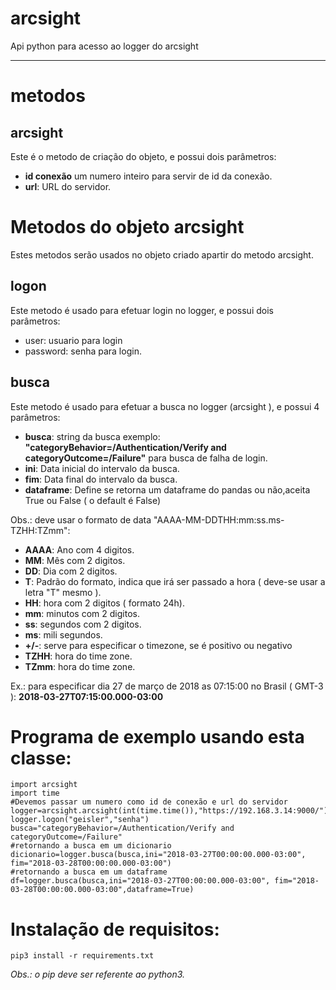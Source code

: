 # arcsight
Api python para acesso ao logger do arcsight

---
metodos
=
arcsight
-
Este é o metodo de criação do objeto, e possui dois parâmetros:
* **id conexão** um numero inteiro para servir de id da conexão.
* **url**: URL do servidor.

Metodos do objeto arcsight
=
Estes metodos serão usados no objeto criado apartir do metodo arcsight.

logon
-
Este metodo é usado para efetuar login no logger, e possui dois parâmetros:
* user: usuario para login
* password: senha para login.

busca
-
Este metodo é usado para efetuar a busca no logger (arcsight ), e possui 4 parâmetros:
* **busca**: string da busca exemplo: **"categoryBehavior=/Authentication/Verify and categoryOutcome=/Failure"** para busca de falha de login.
* **ini**: Data inicial do intervalo da busca.
* **fim**: Data final do intervalo da busca.
* **dataframe**: Define se retorna um dataframe do pandas ou não,aceita True ou False ( o default é False) 

Obs.: deve usar o formato de data "AAAA-MM-DDTHH:mm:ss.ms-TZHH:TZmm":
* **AAAA**: Ano com 4 digitos.
* **MM**: Mês com 2 digitos.
* **DD**: Dia com 2 digitos.
* **T**: Padrão do formato, indica que irá ser passado a hora ( deve-se usar a letra "T" mesmo ).
* **HH**: hora com 2 digitos ( formato 24h).
* **mm**: minutos com 2 digitos.
* **ss**: segundos com 2 digitos.
* **ms**: mili segundos.
* **+/-**: serve para especificar o timezone, se é positivo ou negativo
* **TZHH**: hora do time zone.
* **TZmm**: hora do time zone.

Ex.: para especificar dia 27 de março de 2018 as 07:15:00 no Brasil ( GMT-3 ):
    **2018-03-27T07:15:00.000-03:00**

Programa de exemplo usando esta classe:
==

    import arcsight
    import time
    #Devemos passar um numero como id de conexão e url do servidor
    logger=arcsight.arcsight(int(time.time()),"https://192.168.3.14:9000/")
    logger.logon("geisler","senha")
    busca="categoryBehavior=/Authentication/Verify and categoryOutcome=/Failure"    
    #retornando a busca em um dicionario
    dicionario=logger.busca(busca,ini="2018-03-27T00:00:00.000-03:00", fim="2018-03-28T00:00:00.000-03:00")
    #retornando a busca em um dataframe
    df=logger.busca(busca,ini="2018-03-27T00:00:00.000-03:00", fim="2018-03-28T00:00:00.000-03:00",dataframe=True)

Instalação de requisitos:
=
    pip3 install -r requirements.txt

*Obs.: o pip deve ser referente ao python3.*

